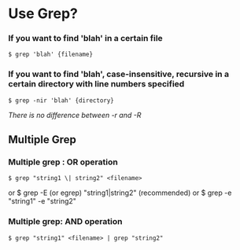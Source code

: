 # Use Grep?

### If you want to find 'blah' in a certain file
    $ grep 'blah' {filename}

### If you want to find 'blah', case-insensitive, recursive in a certain directory with line numbers specified
    $ grep -nir 'blah' {directory}
*There is no difference between -r and -R*

## Multiple Grep
### Multiple grep : OR operation 
    $ grep "string1 \| string2" <filename>
or
    $ grep -E (or egrep) "string1|string2"  <filename> (recommended) 
or
    $ grep -e "string1" -e "string2" <filename>

### Multiple grep: AND operation
    $ grep "string1" <filename> | grep "string2"


